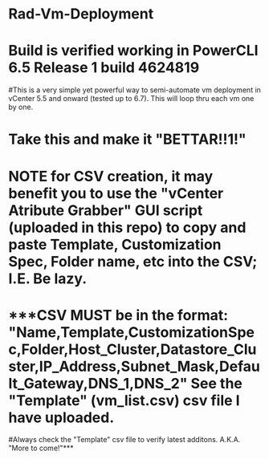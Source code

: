 # Rad-Vm-Deployment

# Build is verified working in PowerCLI 6.5 Release 1 build 4624819

#This is a very simple yet powerful way to semi-automate vm deployment in vCenter 5.5 and onward (tested up to 6.7). This will loop thru each vm one by one.

# Take this and make it "BETTAR!!1!"

# **NOTE** for CSV creation, it may benefit you to use the "vCenter Atribute Grabber" GUI script (uploaded in this repo) to copy and paste Template, Customization Spec, Folder name, etc into the CSV; I.E. Be lazy. 

# ***CSV MUST be in the format: "Name,Template,CustomizationSpec,Folder,Host_Cluster,Datastore_Cluster,IP_Address,Subnet_Mask,Default_Gateway,DNS_1,DNS_2" See the "Template" (vm_list.csv) csv file I have uploaded.

#Always check the "Template" csv file to verify latest additons. A.K.A. "More to come!"***



